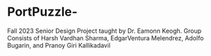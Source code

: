 # PortPuzzle-
Fall 2023 Senior Design Project taught by Dr. Eamonn Keogh. Group Consists of Harsh Vardhan Sharma, EdgarVentura Melendrez, Adolfo Bugarin, and Pranoy Giri Kallikadavil
